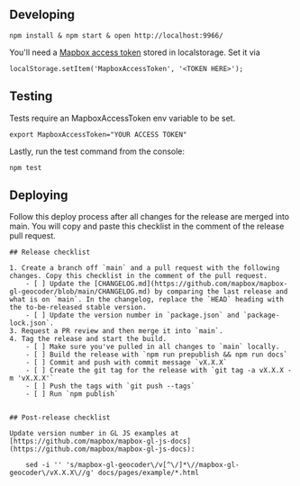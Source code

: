 ## Developing

    npm install & npm start & open http://localhost:9966/

You'll need a [Mapbox access token](https://docs.mapbox.com/help/how-mapbox-works/access-tokens/) stored in localstorage. Set it via

    localStorage.setItem('MapboxAccessToken', '<TOKEN HERE>');

## Testing

Tests require an MapboxAccessToken env variable to be set.

    export MapboxAccessToken="YOUR ACCESS TOKEN"

Lastly, run the test command from the console:

    npm test


## Deploying

Follow this deploy process after all changes for the release are merged into main. You will copy and paste this checklist in the comment of the release pull request.

```
## Release checklist

1. Create a branch off `main` and a pull request with the following changes. Copy this checklist in the comment of the pull request.
    - [ ] Update the [CHANGELOG.md](https://github.com/mapbox/mapbox-gl-geocoder/blob/main/CHANGELOG.md) by comparing the last release and what is on `main`. In the changelog, replace the `HEAD` heading with the to-be-released stable version.
    - [ ] Update the version number in `package.json` and `package-lock.json`.
3. Request a PR review and then merge it into `main`.
4. Tag the release and start the build.
    - [ ] Make sure you've pulled in all changes to `main` locally.
    - [ ] Build the release with `npm run prepublish && npm run docs`
    - [ ] Commit and push with commit message `vX.X.X`
    - [ ] Create the git tag for the release with `git tag -a vX.X.X -m 'vX.X.X'`
    - [ ] Push the tags with `git push --tags`
    - [ ] Run `npm publish`


## Post-release checklist

Update version number in GL JS examples at [https://github.com/mapbox/mapbox-gl-js-docs](https://github.com/mapbox/mapbox-gl-js-docs):

    sed -i '' 's/mapbox-gl-geocoder\/v[^\/]*\//mapbox-gl-geocoder\/vX.X.X\//g' docs/pages/example/*.html
```
